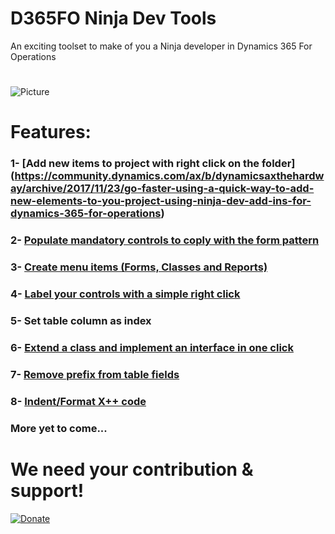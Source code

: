 # D365FO Ninja Dev Tools
An exciting toolset to make of you a Ninja developer in Dynamics 365 For Operations
#
![Picture](http://image-store.slidesharecdn.com/55b8308e-7834-4328-8728-750edcd690b5-original.png)

# Features:
### 1- [Add new items to project with right click on the folder] (https://community.dynamics.com/ax/b/dynamicsaxthehardway/archive/2017/11/23/go-faster-using-a-quick-way-to-add-new-elements-to-you-project-using-ninja-dev-add-ins-for-dynamics-365-for-operations)
### 2- [Populate mandatory controls to coply with the form pattern](https://community.dynamics.com/ax/b/dynamicsaxthehardway/archive/2017/12/18/populate-mandatory-controls-using-ninja-dev-addins-for-dynaamics-365-for-operations)
### 3- [Create menu items (Forms, Classes and Reports)](https://community.dynamics.com/ax/b/dynamicsaxthehardway/archive/2017/12/25/create-menu-items-with-d365fo-ninja-devtools)
### 4- [Label your controls with a simple right click](https://community.dynamics.com/ax/b/dynamicsaxthehardway/archive/2017/12/18/label-you-controls-with-ease-using-ninja-dev-addins-for-dynamics-365-for-operations)
### 5- Set table column as index
### 6- [Extend a class and implement an interface in one click](https://community.dynamics.com/ax/b/dynamicsaxthehardway/archive/2017/12/29/extend-a-class-or-implement-an-interface-using-d365fo-ninja-devtools)
### 7- [Remove prefix from table fields](https://community.dynamics.com/ax/b/dynamicsaxthehardway/archive/2018/01/04/remove-prefixes-form-table-fields-created-from-edts-using-d365fo-ninja-devtools)
### 8- [Indent/Format X++ code](https://community.dynamics.com/ax/b/dynamicsaxthehardway/archive/2018/01/13/indent-x-code-using-d365fo-ninja-devtools)
###    More yet to come...
#
# We need your contribution & support!
[![Donate](https://liberapay.com/assets/widgets/donate.svg)](https://liberapay.com/HichemDax/donate)




